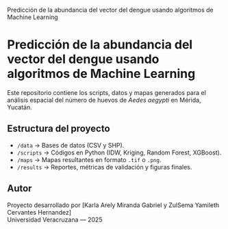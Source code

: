 Predicción de la abundancia del vector del dengue usando algoritmos de Machine Learning
# Predicción de la abundancia del vector del dengue usando algoritmos de Machine Learning
Este repositorio contiene los scripts, datos y mapas generados para el análisis espacial del número de huevos de *Aedes aegypti* en Mérida, Yucatán.

## Estructura del proyecto
- `/data` → Bases de datos (CSV y SHP).
- `/scripts` → Códigos en Python (IDW, Kriging, Random Forest, XGBoost).
- `/maps` → Mapas resultantes en formato `.tif` o `.png`.
- `/results` → Reportes, métricas de validación y figuras finales.

## Autor
Proyecto desarrollado por [Karla Arely Miranda Gabriel y ZulSema Yamileth Cervantes Hernandez]  
Universidad Veracruzana — 2025
